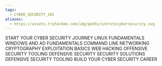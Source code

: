 ```yaml
---
tags:
  - CYBER_SECURITY_101
aliases:
  - https://assets.tryhackme.com/img/paths/introtocybersecurity.svg
---
```

START YOUR CYBER SECURITY JOURNEY
LINUX FUNDAMENTALS
WINDOWS AND AD FUNDAMENTALS
COMMAND LINE
NETWORKING
CRYPTOGRAPHY
EXPLOITATION BASICS
WEB HACKING
OFFENSIVE SECURITY TOOLING
DEFENSIVE SECURITY
SECURITY SOLUTIONS
DEFENSIVE SECURITY TOOLING
BUILD YOUR CYBER SECURITY CAREER